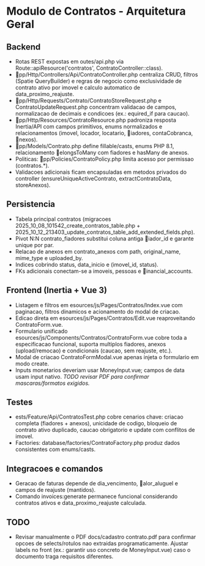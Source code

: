 # Modulo de Contratos - Arquitetura Geral

## Backend

- Rotas REST expostas em outes/api.php via Route::apiResource('contratos', ContratoController::class).
- pp/Http/Controllers/Api/ContratoController.php centraliza CRUD, filtros (Spatie QueryBuilder) e regras de negocio como exclusividade de contrato ativo por imovel e calculo automatico de data_proximo_reajuste.
- pp/Http/Requests/Contrato/ContratoStoreRequest.php e ContratoUpdateRequest.php concentram validacao de campos, normalizacao de decimais e condicoes (ex.: equired_if para caucao).
- pp/Http/Resources/ContratoResource.php padroniza resposta Inertia/API com campos primitivos, enums normalizados e relacionamentos (imovel, locador, locatario, iadores, contaCobranca, nexos).
- pp/Models/Contrato.php define fillable/casts, enums PHP 8.1, relacionamento elongsToMany com fiadores e hasMany de anexos.
- Politicas: pp/Policies/ContratoPolicy.php limita acesso por permissao (contratos.*).
- Validacoes adicionais ficam encapsuladas em metodos privados do controller (ensureUniqueActiveContrato, extractContratoData, storeAnexos).

## Persistencia

- Tabela principal contratos (migracoes 2025_10_08_101542_create_contratos_table.php + 2025_10_12_213403_update_contratos_table_add_extended_fields.php).
- Pivot N:N contrato_fiadores substitui coluna antiga iador_id e garante unique por par.
- Relacao de anexos em contrato_anexos com path, original_name, mime_type e uploaded_by.
- Indices cobrindo status, data_inicio e (imovel_id, status).
- FKs adicionais conectam-se a imoveis, pessoas e inancial_accounts.

## Frontend (Inertia + Vue 3)

- Listagem e filtros em esources/js/Pages/Contratos/Index.vue com paginacao, filtros dinamicos e acionamento do modal de criacao.
- Edicao direta em esources/js/Pages/Contratos/Edit.vue reaproveitando ContratoForm.vue.
- Formulario unificado esources/js/Components/Contratos/ContratoForm.vue cobre toda a especificacao funcional, suporta multiplos fiadores, anexos (upload/remocao) e condicionais (caucao, sem reajuste, etc.).
- Modal de criacao ContratoFormModal.vue apenas injeta o formulario em modo create.
- Inputs monetarios deveriam usar MoneyInput.vue; campos de data usam input nativo. *TODO revisar PDF para confirmar mascaras/formatos exigidos.*

## Testes

- 	ests/Feature/Api/ContratosTest.php cobre cenarios chave: criacao completa (fiadores + anexos), unicidade de codigo, bloqueio de contrato ativo duplicado, caucao obrigatorio e update com conflitos de imovel.
- Factories: database/factories/ContratoFactory.php produz dados consistentes com enums/casts.

## Integracoes e comandos

- Geracao de faturas depende de dia_vencimento, alor_aluguel e campos de reajuste (mantidos).
- Comando invoices:generate permanece funcional considerando contratos ativos e data_proximo_reajuste calculada.

## TODO

- Revisar manualmente o PDF docs/cadastro contrato.pdf para confirmar opcoes de selects/rotulos nao extraidas programaticamente. Ajustar labels no front (ex.: garantir uso concreto de MoneyInput.vue) caso o documento traga requisitos diferentes.
